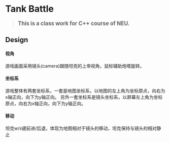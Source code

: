# Tank Battle

> <strong><big><green>This is a class work for C++ course of NEU.<green></big></strong>


## Design
#### 视角
游戏画面采用镜头(camera)跟随坦克的上帝视角，鼠标辅助炮塔旋转。
#### 坐标系
游戏整体有两套坐标系，一套是地图坐标系，以地图的左上角为坐标原点，向右为x轴正向，向下为y轴正向。
另外一套坐标系是镜头坐标系，以屏幕左上角为坐标原点，向右为x轴正向，向下为y轴正向。
#### 移动
坦克w/s键前进/后退，体现为地图相对于镜头的移动，坦克保持与镜头的相对静止
